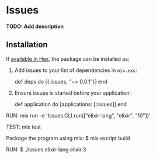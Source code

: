 # Issues

**TODO: Add description**

## Installation

If [available in Hex](https://hex.pm/docs/publish), the package can be installed as:

  1. Add issues to your list of dependencies in `mix.exs`:

        def deps do
          [{:issues, "~> 0.0.1"}]
        end

  2. Ensure issues is started before your application:

        def application do
          [applications: [:issues]]
        end


RUN:
mix run -e 'Issues.CLI.run(["elixir-lang", "elixir", "10"])'

TEST:
mix test


Package the program using mix:
​$ ​​mix​​ ​​escript.build

RUN:
$ ​​./issues​​ ​​elixir-lang​​ ​​elixir​​ ​​3​
